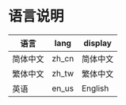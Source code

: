 # 语言说明

| 语言  |  lang  | display       |
|------|-------------------|---------------------|
| 简体中文 |  zh_cn  |     简体中文     |
| 繁体中文 |  zh_tw  |     繁体中文     |          
| 英语     |  en_us  |     English     |